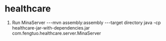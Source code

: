 healthcare
==========

1. Run MinaServer
---mvn assembly:assembly
---target directory
java -cp healthcare-jar-with-dependencies.jar com.fengtuo.healthcare.server.MinaServer